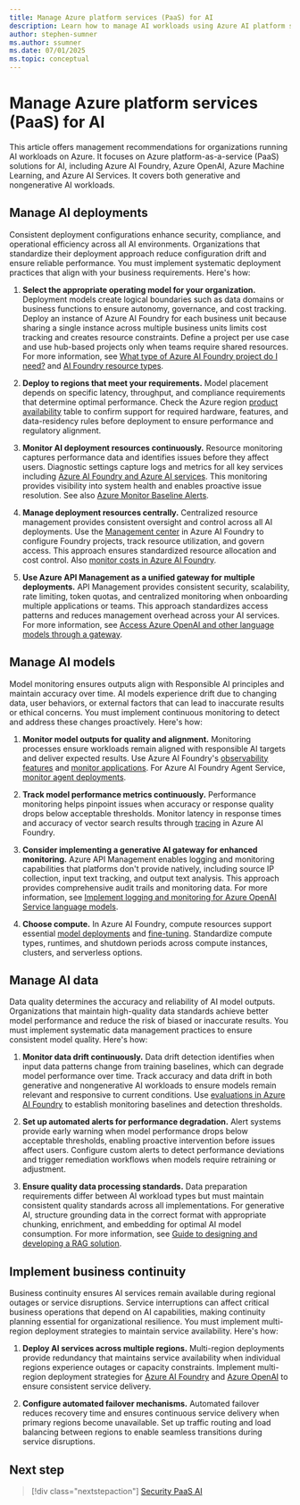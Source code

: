 ```yaml
---
title: Manage Azure platform services (PaaS) for AI
description: Learn how to manage AI workloads using Azure AI platform services (PaaS) with recommendations and best practices.
author: stephen-sumner
ms.author: ssumner
ms.date: 07/01/2025
ms.topic: conceptual
---
```


# Manage Azure platform services (PaaS) for AI

This article offers management recommendations for organizations running AI workloads on Azure. It focuses on Azure platform-as-a-service (PaaS) solutions for AI, including Azure AI Foundry, Azure OpenAI, Azure Machine Learning, and Azure AI Services. It covers both generative and nongenerative AI workloads.

## Manage AI deployments

Consistent deployment configurations enhance security, compliance, and operational efficiency across all AI environments. Organizations that standardize their deployment approach reduce configuration drift and ensure reliable performance. You must implement systematic deployment practices that align with your business requirements. Here's how:

1. **Select the appropriate operating model for your organization.** Deployment models create logical boundaries such as data domains or business functions to ensure autonomy, governance, and cost tracking. Deploy an instance of Azure AI Foundry for each business unit because sharing a single instance across multiple business units limits cost tracking and creates resource constraints. Define a project per use case and use hub-based projects only when teams require shared resources. For more information, see [What type of Azure AI Foundry project do I need?](/azure/ai-foundry/what-is-azure-ai-foundry#project-types) and [AI Foundry resource types](/azure/ai-foundry/concepts/resource-types).

2. **Deploy to regions that meet your requirements.** Model placement depends on specific latency, throughput, and compliance requirements that determine optimal performance. Check the Azure region [product availability](https://azure.microsoft.com/explore/global-infrastructure/products-by-region/table) table to confirm support for required hardware, features, and data-residency rules before deployment to ensure performance and regulatory alignment.

3. **Monitor AI deployment resources continuously.** Resource monitoring captures performance data and identifies issues before they affect users. Diagnostic settings capture logs and metrics for all key services including [Azure AI Foundry and Azure AI services](/azure/ai-services/diagnostic-logging). This monitoring provides visibility into system health and enables proactive issue resolution. See also [Azure Monitor Baseline Alerts](https://azure.github.io/azure-monitor-baseline-alerts/patterns/artificial-intelligence/).

4. **Manage deployment resources centrally.** Centralized resource management provides consistent oversight and control across all AI deployments. Use the [Management center](/azure/ai-foundry/concepts/management-center) in Azure AI Foundry to configure Foundry projects, track resource utilization, and govern access. This approach ensures standardized resource allocation and cost control. Also [monitor costs in Azure AI Foundry](/azure/ai-foundry/concepts/management-center).

5. **Use Azure API Management as a unified gateway for multiple deployments.** API Management provides consistent security, scalability, rate limiting, token quotas, and centralized monitoring when onboarding multiple applications or teams. This approach standardizes access patterns and reduces management overhead across your AI services. For more information, see [Access Azure OpenAI and other language models through a gateway](/azure/architecture/ai-ml/guide/azure-openai-gateway-guide).

## Manage AI models

Model monitoring ensures outputs align with Responsible AI principles and maintain accuracy over time. AI models experience drift due to changing data, user behaviors, or external factors that can lead to inaccurate results or ethical concerns. You must implement continuous monitoring to detect and address these changes proactively. Here's how:

1. **Monitor model outputs for quality and alignment.** Monitoring processes ensure workloads remain aligned with responsible AI targets and deliver expected results. Use Azure AI Foundry's [observability features](/azure/ai-foundry/concepts/observability) and [monitor applications](/azure/ai-foundry/how-to/monitor-applications). For Azure AI Foundry Agent Service, [monitor agent deployments](/azure/ai-services/agents/how-to/metrics).

2. **Track model performance metrics continuously.** Performance monitoring helps pinpoint issues when accuracy or response quality drops below acceptable thresholds. Monitor latency in response times and accuracy of vector search results through [tracing](/azure/ai-studio/how-to/develop/trace-local-sdk) in Azure AI Foundry.

3. **Consider implementing a generative AI gateway for enhanced monitoring.** Azure API Management enables logging and monitoring capabilities that platforms don't provide natively, including source IP collection, input text tracking, and output text analysis. This approach provides comprehensive audit trails and monitoring data. For more information, see [Implement logging and monitoring for Azure OpenAI Service language models](/azure/architecture/ai-ml/openai/architecture/log-monitor-azure-openai).

4. **Choose compute.** In Azure AI Foundry, compute resources support essential [model deployments](/azure/ai-foundry/concepts/foundry-models-overview#model-deployment-managed-compute-and-serverless-api-deployments) and [fine-tuning](/azure/ai-foundry/concepts/fine-tuning-overview#serverless-or-managed-compute). Standardize compute types, runtimes, and shutdown periods across compute instances, clusters, and serverless options.

## Manage AI data

Data quality determines the accuracy and reliability of AI model outputs. Organizations that maintain high-quality data standards achieve better model performance and reduce the risk of biased or inaccurate results. You must implement systematic data management practices to ensure consistent model quality. Here's how:

1. **Monitor data drift continuously.** Data drift detection identifies when input data patterns change from training baselines, which can degrade model performance over time. Track accuracy and data drift in both generative and nongenerative AI workloads to ensure models remain relevant and responsive to current conditions. Use [evaluations in Azure AI Foundry](/azure/ai-studio/concepts/evaluation-approach-gen-ai) to establish monitoring baselines and detection thresholds.

2. **Set up automated alerts for performance degradation.** Alert systems provide early warning when model performance drops below acceptable thresholds, enabling proactive intervention before issues affect users. Configure custom alerts to detect performance deviations and trigger remediation workflows when models require retraining or adjustment.

3. **Ensure quality data processing standards.** Data preparation requirements differ between AI workload types but must maintain consistent quality standards across all implementations. For generative AI, structure grounding data in the correct format with appropriate chunking, enrichment, and embedding for optimal AI model consumption. For more information, see [Guide to designing and developing a RAG solution](/azure/architecture/ai-ml/guide/rag/rag-solution-design-and-evaluation-guide).

## Implement business continuity

Business continuity ensures AI services remain available during regional outages or service disruptions. Service interruptions can affect critical business operations that depend on AI capabilities, making continuity planning essential for organizational resilience. You must implement multi-region deployment strategies to maintain service availability. Here's how:

1. **Deploy AI services across multiple regions.** Multi-region deployments provide redundancy that maintains service availability when individual regions experience outages or capacity constraints. Implement multi-region deployment strategies for [Azure AI Foundry](/azure/ai-studio/how-to/disaster-recovery#plan-for-multi-regional-deployment) and [Azure OpenAI](/azure/ai-services/openai/how-to/business-continuity-disaster-recovery) to ensure consistent service delivery.

2. **Configure automated failover mechanisms.** Automated failover reduces recovery time and ensures continuous service delivery when primary regions become unavailable. Set up traffic routing and load balancing between regions to enable seamless transitions during service disruptions.

## Next step

> [!div class="nextstepaction"]
> [Security PaaS AI](../platform/security.md)
